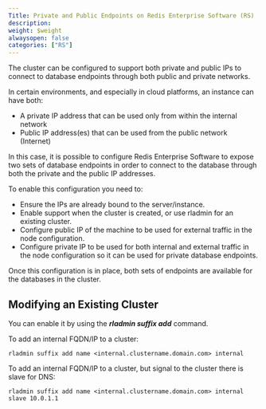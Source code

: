 ```yaml
---
Title: Private and Public Endpoints on Redis Enterprise Software (RS)
description:
weight: $weight
alwaysopen: false
categories: ["RS"]
---
```

The cluster can be configured to support both private and public IPs to
connect to database endpoints through both public and private networks.

In certain environments, and especially in cloud platforms, an instance
can have both:

- A private IP address that can be used only from within the internal
    network
- Public IP address(es) that can be used from the public network
    (Internet)

In this case, it is possible to configure Redis Enterprise Software to
expose two sets of database endpoints in order to connect to the
database through both the private and the public IP addresses.

To enable this configuration you need to:

- Ensure the IPs are already bound to the server/instance.
- Enable support when the cluster is created, or
    use rladmin for an existing cluster.
- Configure public IP of the machine to be used for external traffic
    in the node configuration.
- Configure private IP to be used for both internal and external
    traffic in the node configuration so it can be used for private
    database endpoints.

Once this configuration is in place, both sets of endpoints are
available for the databases in the cluster.

## Modifying an Existing Cluster

You can enable it by using the ***rladmin suffix add*** command.

To add an internal FQDN/IP to a cluster:

```src
rladmin suffix add name <internal.clustername.domain.com> internal
```

To add an internal FQDN/IP to a cluster, but signal to the cluster there
is slave for DNS:

```src
rladmin suffix add name <internal.clustername.domain.com> internal slave 10.0.1.1
```
